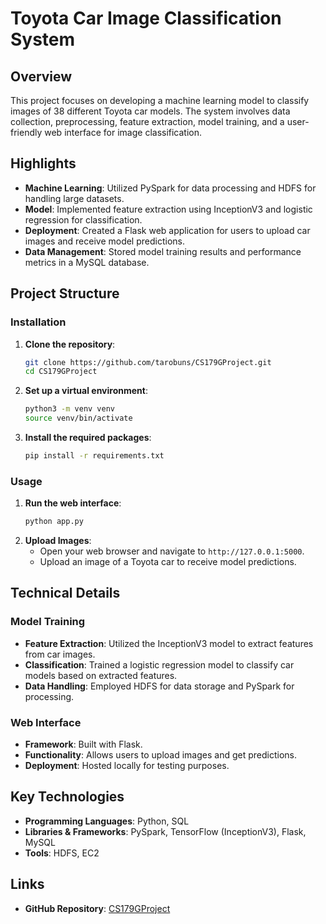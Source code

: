 # Toyota Car Image Classification System

## Overview
This project focuses on developing a machine learning model to classify images of 38 different Toyota car models. The system involves data collection, preprocessing, feature extraction, model training, and a user-friendly web interface for image classification.

## Highlights
- **Machine Learning**: Utilized PySpark for data processing and HDFS for handling large datasets.
- **Model**: Implemented feature extraction using InceptionV3 and logistic regression for classification.
- **Deployment**: Created a Flask web application for users to upload car images and receive model predictions.
- **Data Management**: Stored model training results and performance metrics in a MySQL database.

## Project Structure
### Installation
1. **Clone the repository**:
    ```sh
    git clone https://github.com/tarobuns/CS179GProject.git
    cd CS179GProject
    ```
2. **Set up a virtual environment**:
    ```sh
    python3 -m venv venv
    source venv/bin/activate
    ```
3. **Install the required packages**:
    ```sh
    pip install -r requirements.txt
    ```

### Usage
1. **Run the web interface**:
    ```sh
    python app.py
    ```
2. **Upload Images**:
    - Open your web browser and navigate to `http://127.0.0.1:5000`.
    - Upload an image of a Toyota car to receive model predictions.

## Technical Details
### Model Training
- **Feature Extraction**: Utilized the InceptionV3 model to extract features from car images.
- **Classification**: Trained a logistic regression model to classify car models based on extracted features.
- **Data Handling**: Employed HDFS for data storage and PySpark for processing.

### Web Interface
- **Framework**: Built with Flask.
- **Functionality**: Allows users to upload images and get predictions.
- **Deployment**: Hosted locally for testing purposes.

## Key Technologies
- **Programming Languages**: Python, SQL
- **Libraries & Frameworks**: PySpark, TensorFlow (InceptionV3), Flask, MySQL
- **Tools**: HDFS, EC2

## Links
- **GitHub Repository**: [CS179GProject](https://github.com/tarobuns/CS179GProject)
